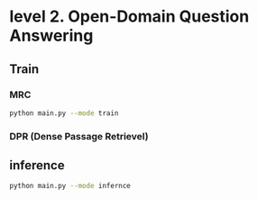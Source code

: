 # level 2. Open-Domain Question Answering



## Train 

### MRC
```bash
python main.py --mode train
```

### DPR (Dense Passage Retrievel)


## inference
```bash
python main.py --mode infernce
```